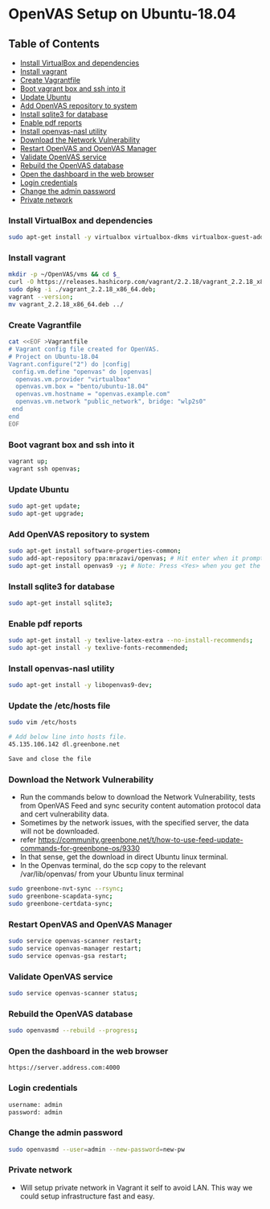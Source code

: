 # OpenVAS Setup on Ubuntu-18.04

## Table of Contents

  - [Install VirtualBox and dependencies](#install-virtualbox-and-dependencies)
  - [Install vagrant](#install-vagrant)
  - [Create Vagrantfile](#create-vagrantfile)
  - [Boot vagrant box and ssh into it](#boot-vagrant-box-and-ssh-into-it)
  - [Update Ubuntu](#update-ubuntu)
  - [Add OpenVAS repository to system](#add-openvas-repository-to-system)
  - [Install sqlite3 for database](#install-sqlite3-for-database)
  - [Enable pdf reports](#enable-pdf-reports)
  - [Install openvas-nasl utility](#install-openvas-nasl-utility)
  - [Download the Network Vulnerability](#download-the-network-vulnerability)
  - [Restart OpenVAS and OpenVAS Manager](#restart-openvas-and-openvas-manager)
  - [Validate OpenVAS service](#validate-openvas-service)
  - [Rebuild the OpenVAS database](#rebuild-the-openvas-database)
  - [Open the dashboard in the web browser](#open-the-dashboard-in-the-web-browser)
  - [Login credentials](#login-credentials)
  - [Change the admin password](#change-the-admin-password)
  - [Private network](#private-network)

### Install VirtualBox and dependencies

```bash
sudo apt-get install -y virtualbox virtualbox-dkms virtualbox-guest-additions-iso virtualbox-guest-dkms virtualbox-guest-source curl wget;
```
### Install vagrant

```bash
mkdir -p ~/OpenVAS/vms && cd $_
curl -O https://releases.hashicorp.com/vagrant/2.2.18/vagrant_2.2.18_x86_64.deb;
sudo dpkg -i ./vagrant_2.2.18_x86_64.deb;
vagrant --version;
mv vagrant_2.2.18_x86_64.deb ../
```

### Create Vagrantfile

```bash
cat <<EOF >Vagrantfile
# Vagrant config file created for OpenVAS.
# Project on Ubuntu-18.04
Vagrant.configure("2") do |config|
 config.vm.define "openvas" do |openvas|
  openvas.vm.provider "virtualbox"
  openvas.vm.box = "bento/ubuntu-18.04"
  openvas.vm.hostname = "openvas.example.com"
  openvas.vm.network "public_network", bridge: "wlp2s0"
 end
end
EOF
```

### Boot vagrant box and ssh into it

```bash
vagrant up;
vagrant ssh openvas;
```

### Update Ubuntu

```bash
sudo apt-get update;
sudo apt-get upgrade;
```

### Add OpenVAS repository to system

```bash
sudo apt-get install software-properties-common;
sudo add-apt-repository ppa:mrazavi/openvas; # Hit enter when it prompts to continue.
sudo apt-get install openvas9 -y; # Note: Press <Yes> when you get the pop window.
```

### Install sqlite3 for database

```bash
sudo apt-get install sqlite3;
```

### Enable pdf reports

```bash
sudo apt-get install -y texlive-latex-extra --no-install-recommends;
sudo apt-get install -y texlive-fonts-recommended;
```

### Install openvas-nasl utility

```bash
sudo apt-get install -y libopenvas9-dev;
```

### Update the /etc/hosts file

```bash
sudo vim /etc/hosts

# Add below line into hosts file.
45.135.106.142 dl.greenbone.net

Save and close the file
```

### Download the Network Vulnerability

- Run the commands below to download the Network Vulnerability, tests from OpenVAS Feed and sync security content automation protocol data and cert vulnerability data.
- Sometimes by the network issues, with the specified server, the data will not be downloaded. 
- refer https://community.greenbone.net/t/how-to-use-feed-update-commands-for-greenbone-os/9330
- In that sense, get the download in direct Ubuntu linux terminal.
- In the Openvas terminal, do the scp copy to the relevant /var/lib/openvas/ from your Ubuntu linux terminal

```bash
sudo greenbone-nvt-sync --rsync;
sudo greenbone-scapdata-sync;
sudo greenbone-certdata-sync;
```

### Restart OpenVAS and OpenVAS Manager

```bash
sudo service openvas-scanner restart;
sudo service openvas-manager restart;
sudo service openvas-gsa restart;
```

### Validate OpenVAS service

```bash
sudo service openvas-scanner status;
```

### Rebuild the OpenVAS database

```bash
sudo openvasmd --rebuild --progress;
```
<!--
### Check the OpenVAS from command line.

```browser
curl --insecure https://localhost:4000
``` 
-->

### Open the dashboard in the web browser

```browser
https://server.address.com:4000
```

### Login credentials

```bash
username: admin
password: admin
```

### Change the admin password

```bash
sudo openvasmd --user=admin --new-password=new-pw
```

### Private network

- Will setup private network in Vagrant it self to avoid LAN. This way we could setup infrastructure fast and easy.
